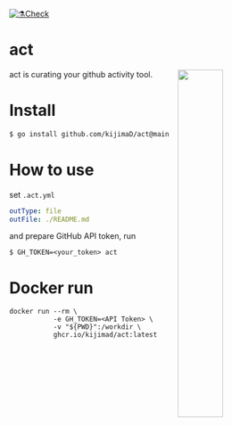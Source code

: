 [![⚗️Check](https://github.com/kijimaD/act/actions/workflows/check.yml/badge.svg)](https://github.com/kijimaD/act/actions/workflows/check.yml)

# act

<img src="https://user-images.githubusercontent.com/11595790/193450591-6b681517-3b5a-4dd4-ac04-5dce9b209882.png" width="40%" align=right>

act is curating your github activity tool.

# Install

```sh
$ go install github.com/kijimaD/act@main
```

# How to use

set `.act.yml`

```yml
outType: file
outFile: ./README.md
```

and prepare GitHub API token, run

```shell
$ GH_TOKEN=<your_token> act
```

# Docker run

```shell
docker run --rm \
           -e GH_TOKEN=<API Token> \
           -v "${PWD}":/workdir \
           ghcr.io/kijimad/act:latest
```
